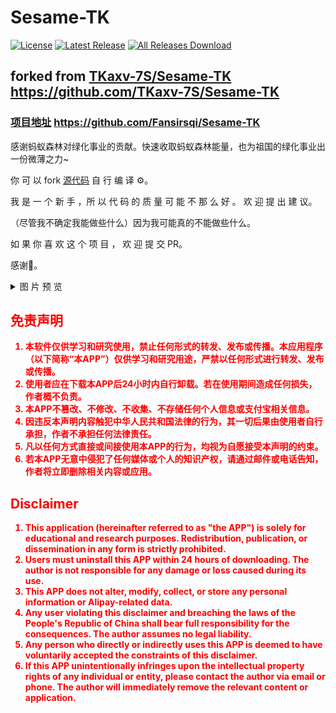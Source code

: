# Sesame-TK


[![License](https://img.shields.io/github/license/Fansirsqi/Sesame-TK.svg)](LICENSE)
[![Latest Release](https://img.shields.io/github/release/Fansirsqi/Sesame-TK.svg)](../../releases)
[![All Releases Download](https://img.shields.io/github/downloads/Fansirsqi/Sesame-TK/total.svg)](../../releases)



## forked from [TKaxv-7S/Sesame-TK](https://github.com/TKaxv-7S/Sesame-TK) <https://github.com/TKaxv-7S/Sesame-TK>

### [项目地址](https://github.com/Fansirsqi/Sesame-TK) <https://github.com/Fansirsqi/Sesame-TK>

感谢蚂蚁森林对绿化事业的贡献。快速收取蚂蚁森林能量，也为祖国的绿化事业出一份微薄之力~

你 可 以 fork [源代码](https://github.com/Fansirsqi/Sesame-TK) 自 行 编 译 ⚙️。

我 是 一 个 新 手 ，所 以 代 码 的 质 量 可 能 不 那 么 好 。 欢 迎 提 出 建 议。

（尽管我不确定我能做些什么）因为我可能真的不能做些什么。

如 果 你 喜 欢 这 个 项 目 ， 欢 迎 提 交 PR。

感谢🙏。


<details>

<summary>图 片 预 览</summary>

<div style="display: flex; align-items: flex-start; justify-content: center;">

  <img src="https://pic2.ziyuan.wang/user/fansir/2024/11/Screenshot_2024-11-20-19-40-19-594_fansirsqi.xposed.sesame-edit_66964347f6135.jpg" alt="Screenshot 1" style="max-width: 35%; height: auto; margin-right: 10px;">

  <img src="https://pic2.ziyuan.wang/user/fansir/2024/11/Screenshot_2024-11-20-19-40-36-528_fansirsqi.xposed.sesame_a545f9fee2510.jpg" alt="Screenshot 2" style="max-width: 35%; height: auto;">

</div>

</details>

<strong style="color:red;">

## 免责声明

1. 本软件仅供学习和研究使用，禁止任何形式的转发、发布或传播。本应用程序（以下简称“本APP”）仅供学习和研究用途，严禁以任何形式进行转发、发布或传播。
2. 使用者应在下载本APP后24小时内自行卸载。若在使用期间造成任何损失，作者概不负责。
3. 本APP不篡改、不修改、不收集、不存储任何个人信息或支付宝相关信息。
4. 因违反本声明内容触犯中华人民共和国法律的行为，其一切后果由使用者自行承担，作者不承担任何法律责任。
5. 凡以任何方式直接或间接使用本APP的行为，均视为自愿接受本声明的约束。
6. 若本APP无意中侵犯了任何媒体或个人的知识产权，请通过邮件或电话告知，作者将立即删除相关内容或应用。

## Disclaimer

1. This application (hereinafter referred to as "the APP") is solely for educational and research purposes. Redistribution, publication, or dissemination in any form is strictly prohibited.
2. Users must uninstall this APP within 24 hours of downloading. The author is not responsible for any damage or loss caused during its use.
3. This APP does not alter, modify, collect, or store any personal information or Alipay-related data.
4. Any user violating this disclaimer and breaching the laws of the People's Republic of China shall bear full responsibility for the consequences. The author assumes no legal liability.
5. Any person who directly or indirectly uses this APP is deemed to have voluntarily accepted the constraints of this disclaimer.
6. If this APP unintentionally infringes upon the intellectual property rights of any individual or entity, please contact the author via email or phone. The author will immediately remove the relevant content or application.

</strong>
